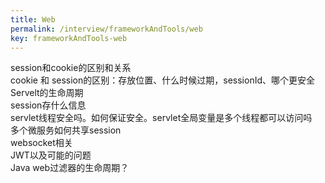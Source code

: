 ```yaml
---
title: Web
permalink: /interview/frameworkAndTools/web
key: frameworkAndTools-web
---
```


session和cookie的区别和关系  
cookie 和 session的区别：存放位置、什么时候过期，sessionId、哪个更安全   
Servelt的生命周期   
session存什么信息  
servlet线程安全吗。如何保证安全。servlet全局变量是多个线程都可以访问吗   
多个微服务如何共享session  
websocket相关  
JWT以及可能的问题  
Java web过滤器的生命周期？  
